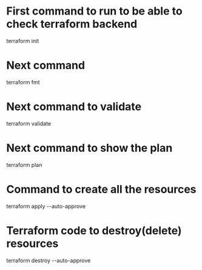 # First command to run to be able to check terraform backend
terraform init
# Next command
terraform fmt
# Next command to validate
terraform validate
# Next command to show the plan
terraform plan
# Command to create all the resources
terraform apply --auto-approve
# Terraform code to destroy(delete) resources
terraform destroy --auto-approve